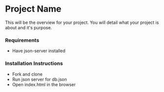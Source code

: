 # Project Name
This will be the overview for your project. You will detail what your project is about and it's purpose.

### Requirements
* Have json-server installed

### Installation Instructions
* Fork and clone
* Run json server for db.json
* Open index.html in the browser


